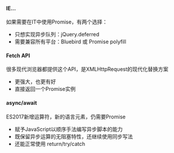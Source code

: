 #### IE...
如果需要在IT中使用Promise，有两个选择：
- 只想实现异步队列：jQuery.deferred
- 需要兼容所有平台：Bluebird 或 Promise polyfill

#### Fetch API
很多现代浏览器都提供这个API，是XMLHttpRequest的现代化替换方案
- 更强大，也更有好
- 直接返回一个Promise实例

#### async/await
ES2017新增运算符，新的语言元素，仍需要Promise
- 赋予JavaScript以顺序手法编写异步脚本的能力
- 既保留异步运算的无阻塞特性，还继续使用同步写法
- 还能正常使用 return/try/catch
